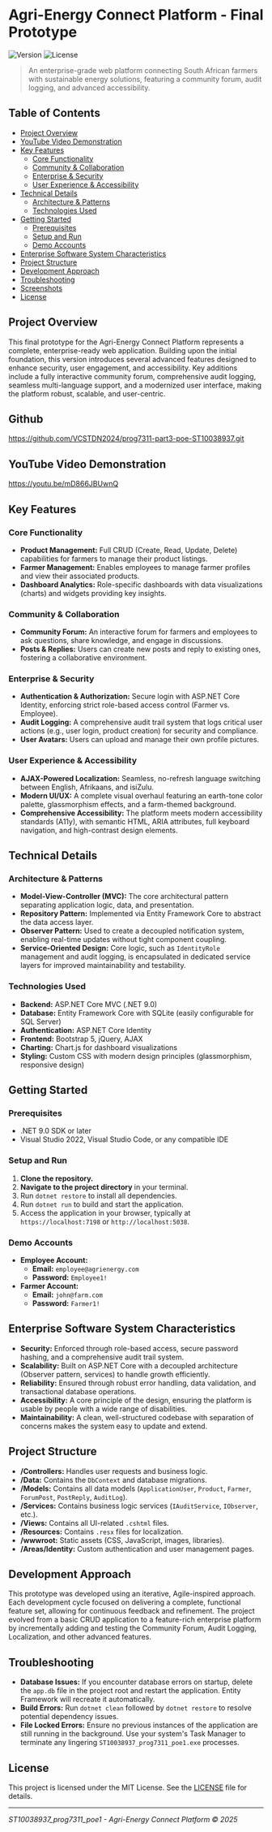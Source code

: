 # Agri-Energy Connect Platform - Final Prototype

![Version](https://img.shields.io/badge/version-2.0.0-blue.svg)
![License](https://img.shields.io/badge/license-MIT-green.svg)

> An enterprise-grade web platform connecting South African farmers with sustainable energy solutions, featuring a community forum, audit logging, and advanced accessibility.

## Table of Contents

- [Project Overview](#project-overview)
- [YouTube Video Demonstration](#youtube-video-demonstration)
- [Key Features](#key-features)
  - [Core Functionality](#core-functionality)
  - [Community & Collaboration](#community--collaboration)
  - [Enterprise & Security](#enterprise--security)
  - [User Experience & Accessibility](#user-experience--accessibility)
- [Technical Details](#technical-details)
  - [Architecture & Patterns](#architecture--patterns)
  - [Technologies Used](#technologies-used)
- [Getting Started](#getting-started)
  - [Prerequisites](#prerequisites)
  - [Setup and Run](#setup-and-run)
  - [Demo Accounts](#demo-accounts)
- [Enterprise Software System Characteristics](#enterprise-software-system-characteristics)
- [Project Structure](#project-structure)
- [Development Approach](#development-approach)
- [Troubleshooting](#troubleshooting)
- [Screenshots](#screenshots)
- [License](#license)

## Project Overview
This final prototype for the Agri-Energy Connect Platform represents a complete, enterprise-ready web application. Building upon the initial foundation, this version introduces several advanced features designed to enhance security, user engagement, and accessibility. Key additions include a fully interactive community forum, comprehensive audit logging, seamless multi-language support, and a modernized user interface, making the platform robust, scalable, and user-centric.

## Github
https://github.com/VCSTDN2024/prog7311-part3-poe-ST10038937.git

## YouTube Video Demonstration
https://youtu.be/mD866JBUwnQ

## Key Features

### Core Functionality
- **Product Management:** Full CRUD (Create, Read, Update, Delete) capabilities for farmers to manage their product listings.
- **Farmer Management:** Enables employees to manage farmer profiles and view their associated products.
- **Dashboard Analytics:** Role-specific dashboards with data visualizations (charts) and widgets providing key insights.

### Community & Collaboration
- **Community Forum:** An interactive forum for farmers and employees to ask questions, share knowledge, and engage in discussions.
- **Posts & Replies:** Users can create new posts and reply to existing ones, fostering a collaborative environment.

### Enterprise & Security
- **Authentication & Authorization:** Secure login with ASP.NET Core Identity, enforcing strict role-based access control (Farmer vs. Employee).
- **Audit Logging:** A comprehensive audit trail system that logs critical user actions (e.g., user login, product creation) for security and compliance.
- **User Avatars:** Users can upload and manage their own profile pictures.

### User Experience & Accessibility
- **AJAX-Powered Localization:** Seamless, no-refresh language switching between English, Afrikaans, and isiZulu.
- **Modern UI/UX:** A complete visual overhaul featuring an earth-tone color palette, glassmorphism effects, and a farm-themed background.
- **Comprehensive Accessibility:** The platform meets modern accessibility standards (A11y), with semantic HTML, ARIA attributes, full keyboard navigation, and high-contrast design elements.

## Technical Details

### Architecture & Patterns
- **Model-View-Controller (MVC):** The core architectural pattern separating application logic, data, and presentation.
- **Repository Pattern:** Implemented via Entity Framework Core to abstract the data access layer.
- **Observer Pattern:** Used to create a decoupled notification system, enabling real-time updates without tight component coupling.
- **Service-Oriented Design:** Core logic, such as `IdentityRole` management and audit logging, is encapsulated in dedicated service layers for improved maintainability and testability.

### Technologies Used
- **Backend:** ASP.NET Core MVC (.NET 9.0)
- **Database:** Entity Framework Core with SQLite (easily configurable for SQL Server)
- **Authentication:** ASP.NET Core Identity
- **Frontend:** Bootstrap 5, jQuery, AJAX
- **Charting:** Chart.js for dashboard visualizations
- **Styling:** Custom CSS with modern design principles (glassmorphism, responsive design)

## Getting Started

### Prerequisites
- .NET 9.0 SDK or later
- Visual Studio 2022, Visual Studio Code, or any compatible IDE

### Setup and Run

1.  **Clone the repository.**
2.  **Navigate to the project directory** in your terminal.
3.  Run `dotnet restore` to install all dependencies.
4.  Run `dotnet run` to build and start the application.
5.  Access the application in your browser, typically at `https://localhost:7198` or `http://localhost:5038`.

### Demo Accounts
- **Employee Account:**
  - **Email:** `employee@agrienergy.com`
  - **Password:** `Employee1!`
- **Farmer Account:**
  - **Email:** `john@farm.com`
  - **Password:** `Farmer1!`

## Enterprise Software System Characteristics

- **Security:** Enforced through role-based access, secure password hashing, and a comprehensive audit trail system.
- **Scalability:** Built on ASP.NET Core with a decoupled architecture (Observer pattern, services) to handle growth efficiently.
- **Reliability:** Ensured through robust error handling, data validation, and transactional database operations.
- **Accessibility:** A core principle of the design, ensuring the platform is usable by people with a wide range of disabilities.
- **Maintainability:** A clean, well-structured codebase with separation of concerns makes the system easy to update and extend.

## Project Structure

- **/Controllers:** Handles user requests and business logic.
- **/Data:** Contains the `DbContext` and database migrations.
- **/Models:** Contains all data models (`ApplicationUser`, `Product`, `Farmer`, `ForumPost`, `PostReply`, `AuditLog`).
- **/Services:** Contains business logic services (`IAuditService`, `IObserver`, etc.).
- **/Views:** Contains all UI-related `.cshtml` files.
- **/Resources:** Contains `.resx` files for localization.
- **/wwwroot:** Static assets (CSS, JavaScript, images, libraries).
- **/Areas/Identity:** Custom authentication and user management pages.

## Development Approach
This prototype was developed using an iterative, Agile-inspired approach. Each development cycle focused on delivering a complete, functional feature set, allowing for continuous feedback and refinement. The project evolved from a basic CRUD application to a feature-rich enterprise platform by incrementally adding and testing the Community Forum, Audit Logging, Localization, and other advanced features.

## Troubleshooting

- **Database Issues:** If you encounter database errors on startup, delete the `app.db` file in the project root and restart the application. Entity Framework will recreate it automatically.
- **Build Errors:** Run `dotnet clean` followed by `dotnet restore` to resolve potential dependency issues.
- **File Locked Errors:** Ensure no previous instances of the application are still running in the background. Use your system's Task Manager to terminate any lingering `ST10038937_prog7311_poe1.exe` processes.

## License
This project is licensed under the MIT License. See the [LICENSE](LICENSE) file for details.

---
*ST10038937_prog7311_poe1 - Agri-Energy Connect Platform © 2025*

